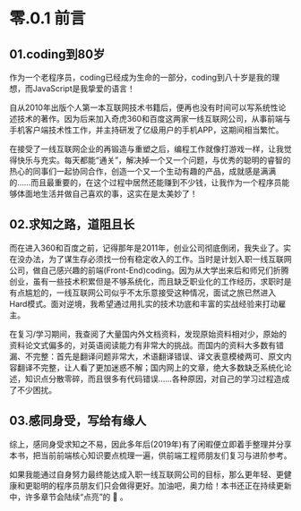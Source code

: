 # 零.0.1 前言

## 01.coding到80岁

作为一个老程序员，coding已经成为生命的一部分，coding到八十岁是我的理想，而JavaScript是我挚爱的语言！

自从2010年出版个人第一本互联网技术书籍后，便再也没有时间可以写系统性论述技术的著作。因为后来加入奇虎360和百度这两家一线互联网公司，从事前端与手机客户端技术性工作，并主持研发了亿级用户的手机APP，这期间相当繁忙。

在接受了一线互联网企业的再锻造与重塑之后，编程工作就像打游戏一样，让我觉得快乐与充实。每天都能“通关”，解决掉一个又一个问题，与优秀的聪明的睿智的热心的同事们一起协同合作，创造一个又一个生动有趣的产品，成就感是满满的……而且最重要的，在这个过程中居然还能赚到不少钱，让我作为一个程序员能够体面地生活并做自己喜欢的事，这实在是太美妙了！

## 02.求知之路，道阻且长

而在进入360和百度之前，记得那年是2011年，创业公司彻底倒闭，我失业了。实在没办法，为了谋生存必须找一份有稳定收入的工作。当时是计划入职一线互联网公司，做自己感兴趣的前端\(Front-End\)coding。因为从大学出来后和师兄们折腾创业，虽有一些技术积累但是不够系统化，而且缺乏职业化的工作经历，求职时是有点尴尬的，一线互联网公司似乎不太乐意接受这种情况，面试之旅已然进入Hard模式。面对逆境，我希望通过用扎实的技术功底和丰富的实战经验来打动雇主。

在复习/学习期间，我查阅了大量国内外文档资料，发现原始资料相对少，原始的资料论文式偏多的，对英语阅读能力有非常大的挑战。而国内的资料大多数有错漏、不完整：首先是翻译问题非常大，术语翻译错误、译文表意模棱两可、原文内容翻译不完整，让人看了更加迷惑不解；国内网上的文章，绝大多数缺乏系统化论述，知识点分散零碎，而且很多有代码错误……各种原因，对自己的学习过程造成了不少困扰。

## 03.感同身受，写给有缘人

综上，感同身受求知之不易，因此多年后\(2019年\)有了闲暇便立即着手整理并分享本书，把当前前端核心知识要点梳理一遍，供前端工程师朋友们复习与进阶参考。

如果我能通过自身努力最终能达成入职一线互联网公司的目标，那么更年轻、更健康和更聪明的程序员朋友们只会做得更好。加油吧，奥力给！本书还正在持续更新中，许多章节会陆续“点亮”的 🧡 。

